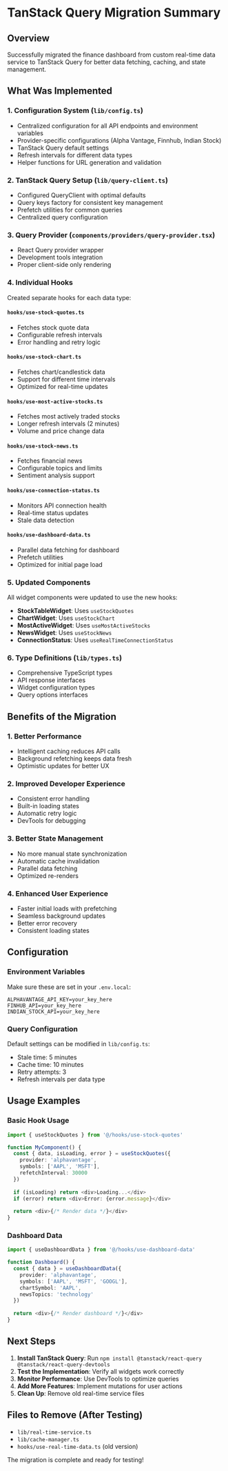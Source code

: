 # TanStack Query Migration Summary

## Overview
Successfully migrated the finance dashboard from custom real-time data service to TanStack Query for better data fetching, caching, and state management.

## What Was Implemented

### 1. Configuration System (`lib/config.ts`)
- Centralized configuration for all API endpoints and environment variables
- Provider-specific configurations (Alpha Vantage, Finnhub, Indian Stock)
- TanStack Query default settings
- Refresh intervals for different data types
- Helper functions for URL generation and validation

### 2. TanStack Query Setup (`lib/query-client.ts`)
- Configured QueryClient with optimal defaults
- Query keys factory for consistent key management
- Prefetch utilities for common queries
- Centralized query configuration

### 3. Query Provider (`components/providers/query-provider.tsx`)
- React Query provider wrapper
- Development tools integration
- Proper client-side only rendering

### 4. Individual Hooks
Created separate hooks for each data type:

#### `hooks/use-stock-quotes.ts`
- Fetches stock quote data
- Configurable refresh intervals
- Error handling and retry logic

#### `hooks/use-stock-chart.ts`
- Fetches chart/candlestick data
- Support for different time intervals
- Optimized for real-time updates

#### `hooks/use-most-active-stocks.ts`
- Fetches most actively traded stocks
- Longer refresh intervals (2 minutes)
- Volume and price change data

#### `hooks/use-stock-news.ts`
- Fetches financial news
- Configurable topics and limits
- Sentiment analysis support

#### `hooks/use-connection-status.ts`
- Monitors API connection health
- Real-time status updates
- Stale data detection

#### `hooks/use-dashboard-data.ts`
- Parallel data fetching for dashboard
- Prefetch utilities
- Optimized for initial page load

### 5. Updated Components
All widget components were updated to use the new hooks:

- **StockTableWidget**: Uses `useStockQuotes`
- **ChartWidget**: Uses `useStockChart`
- **MostActiveWidget**: Uses `useMostActiveStocks`
- **NewsWidget**: Uses `useStockNews`
- **ConnectionStatus**: Uses `useRealTimeConnectionStatus`

### 6. Type Definitions (`lib/types.ts`)
- Comprehensive TypeScript types
- API response interfaces
- Widget configuration types
- Query options interfaces

## Benefits of the Migration

### 1. Better Performance
- Intelligent caching reduces API calls
- Background refetching keeps data fresh
- Optimistic updates for better UX

### 2. Improved Developer Experience
- Consistent error handling
- Built-in loading states
- Automatic retry logic
- DevTools for debugging

### 3. Better State Management
- No more manual state synchronization
- Automatic cache invalidation
- Parallel data fetching
- Optimized re-renders

### 4. Enhanced User Experience
- Faster initial loads with prefetching
- Seamless background updates
- Better error recovery
- Consistent loading states

## Configuration

### Environment Variables
Make sure these are set in your `.env.local`:
```env
ALPHAVANTAGE_API_KEY=your_key_here
FINHUB_API=your_key_here
INDIAN_STOCK_API=your_key_here
```

### Query Configuration
Default settings can be modified in `lib/config.ts`:
- Stale time: 5 minutes
- Cache time: 10 minutes
- Retry attempts: 3
- Refresh intervals per data type

## Usage Examples

### Basic Hook Usage
```typescript
import { useStockQuotes } from '@/hooks/use-stock-quotes'

function MyComponent() {
  const { data, isLoading, error } = useStockQuotes({
    provider: 'alphavantage',
    symbols: ['AAPL', 'MSFT'],
    refetchInterval: 30000
  })
  
  if (isLoading) return <div>Loading...</div>
  if (error) return <div>Error: {error.message}</div>
  
  return <div>{/* Render data */}</div>
}
```

### Dashboard Data
```typescript
import { useDashboardData } from '@/hooks/use-dashboard-data'

function Dashboard() {
  const { data } = useDashboardData({
    provider: 'alphavantage',
    symbols: ['AAPL', 'MSFT', 'GOOGL'],
    chartSymbol: 'AAPL',
    newsTopics: 'technology'
  })
  
  return <div>{/* Render dashboard */}</div>
}
```

## Next Steps

1. **Install TanStack Query**: Run `npm install @tanstack/react-query @tanstack/react-query-devtools`
2. **Test the Implementation**: Verify all widgets work correctly
3. **Monitor Performance**: Use DevTools to optimize queries
4. **Add More Features**: Implement mutations for user actions
5. **Clean Up**: Remove old real-time service files

## Files to Remove (After Testing)
- `lib/real-time-service.ts`
- `lib/cache-manager.ts`
- `hooks/use-real-time-data.ts` (old version)

The migration is complete and ready for testing!
